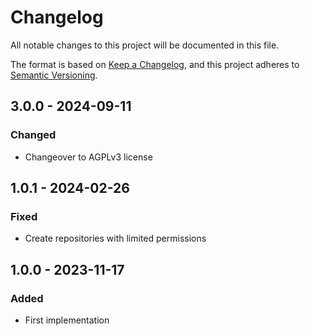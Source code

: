 # Changelog
All notable changes to this project will be documented in this file.

The format is based on [Keep a Changelog](https://keepachangelog.com/en/1.0.0/),
and this project adheres to [Semantic Versioning](https://semver.org/spec/v2.0.0.html).

## 3.0.0 - 2024-09-11
### Changed
- Changeover to AGPLv3 license

## 1.0.1 - 2024-02-26
### Fixed
- Create repositories with limited permissions

## 1.0.0 - 2023-11-17
### Added
- First implementation

